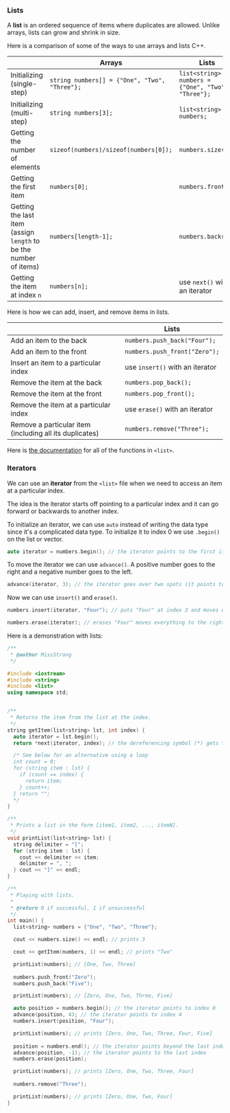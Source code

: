 <!-- # [Link to video.]() -->

### Lists

A **list** is an ordered sequence of items where duplicates are allowed. Unlike arrays, lists can grow and shrink in size.


Here is a comparison of some of the ways to use arrays and lists C++.

| | Arrays | Lists |
| --- | --- | --- |
| Initializing (single-step) | `string numbers[] = {"One", "Two", "Three"};` | `list<string> numbers = {"One", "Two", "Three"};` | 
| Initializing (multi-step) | `string numbers[3];` | `list<string> numbers;` | 
| Getting the number of elements | `sizeof(numbers)/sizeof(numbers[0]);` | `numbers.size();` | 
| Getting the first item | `numbers[0];` | `numbers.front();` | 
| Getting the last item (assign `length` to be the number of items) | `numbers[length-1];` | `numbers.back();` | 
| Getting the item at index `n` | `numbers[n];` |  use `next()` with an iterator | 

Here is how we can add, insert, and remove items in lists.

| | Lists | 
| --- | --- |
| Add an item to the back | `numbers.push_back("Four");` | 
| Add an item to the front | `numbers.push_front("Zero");` | 
| Insert an item to a particular index | use `insert()` with an iterator | 
| Remove the item at the back | `numbers.pop_back();` | 
| Remove the item at the front | `numbers.pop_front();` | 
| Remove the item at a particular index | use `erase()` with an iterator | 
| Remove a particular item (including all its duplicates) | `numbers.remove("Three");` | 

Here is [the documentation](https://en.cppreference.com/w/cpp/container/list) for all of the functions in `<list>`.

### Iterators

We can use an **iterator** from the `<list>` file when we need to access an item at a particular index.

The idea is the iterator starts off pointing to a particular index and it can go forward or backwards to another index.

To initialize an iterator, we can use `auto` instead of writing the data type since it's a complicated data type. To initialize it to index 0 we use `.begin()` on the list or vector.

```cpp
auto iterator = numbers.begin(); // the iterator points to the first item
```

To move the iterator we can use `advance()`. A positive number goes to the right and a negative number goes to the left.

```cpp
advance(iterator, 3); // the iterator goes over two spots (it points to the third item now)
```

Now we can use `insert()` and `erase()`.

```cpp
numbers.insert(iterator, "Four"); // puts "Four" at index 3 and moves everything to the right of it forward one spot
```

```cpp
numbers.erase(iterator); // erases "Four" moves everything to the right of it backwards one spot
```

Here is a demonstration with lists:

```cpp
/**
 * @author MissStrong
 */

#include <iostream>
#include <string>
#include <list>
using namespace std;


/**
 * Returns the item from the list at the index.
 */
string getItem(list<string> lst, int index) {
  auto iterator = lst.begin();
  return *next(iterator, index); // the dereferencing symbol (*) gets the string that the iterator is pointing at

  /* See below for an alternative using a loop
  int count = 0;
  for (string item : lst) {
    if (count == index) {
      return item;
    } count++;
  } return ""; 
  */
}

/**
 * Prints a list in the form [item1, item2, ..., itemN].
 */
void printList(list<string> lst) {
  string delimiter = "[";
  for (string item : lst) {
    cout << delimiter << item;
    delimiter = ", ";
  } cout << "]" << endl;
}

/**
 * Playing with lists.
 *
 * @return 0 if successful, 1 if unsuccessful
 */
int main() {
  list<string> numbers = {"One", "Two", "Three"};

  cout << numbers.size() << endl; // prints 3

  cout << getItem(numbers, 1) << endl; // prints "Two"

  printList(numbers); // [One, Two, Three] 
  
  numbers.push_front("Zero");
  numbers.push_back("Five"); 

  printList(numbers); // [Zero, One, Two, Three, Five] 

  auto position = numbers.begin(); // the iterator points to index 0
  advance(position, 4); // the iterator points to index 4
  numbers.insert(position, "Four");

  printList(numbers); // prints [Zero, One, Two, Three, Four, Five] 
  
  position = numbers.end(); // the iterator points beyond the last index
  advance(position, -1); // the iterator points to the last index
  numbers.erase(position);

  printList(numbers); // prints [Zero, One, Two, Three, Four] 
  
  numbers.remove("Three");

  printList(numbers); // prints [Zero, One, Two, Four] 
}
```
